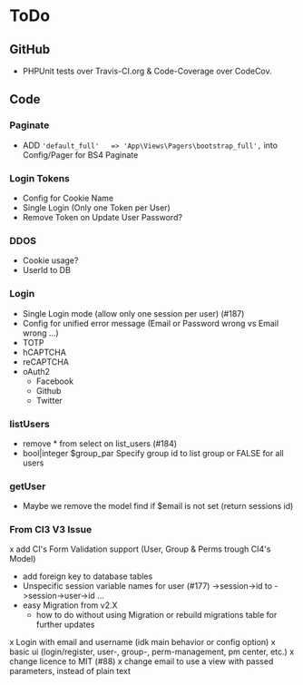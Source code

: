 # ToDo

## GitHub
  - PHPUnit tests over Travis-CI.org & Code-Coverage over CodeCov. 

## Code

### Paginate
  - ADD `'default_full'   => 'App\Views\Pagers\bootstrap_full',` into Config/Pager for BS4 Paginate

### Login Tokens
  - Config for Cookie Name
  - Single Login (Only one Token per User)
  - Remove Token on Update User Password?

### DDOS
  - Cookie usage?
  - UserId to DB

### Login
  - Single Login mode (allow only one session per user) (#187)
  - Config for unified error message (Email or Password wrong vs Email wrong ...)
  - TOTP
  - hCAPTCHA
  - reCAPTCHA
  - oAuth2
    - Facebook
    - Github
    - Twitter

### listUsers
  - remove * from select on list_users (#184)
  - bool|integer $group_par Specify group id to list group or FALSE for all users

### getUser
  - Maybe we remove the model find if $email is not set (return sessions id)

### From CI3 V3 Issue
  x add CI's Form Validation support (User, Group & Perms trough CI4's Model)

  - add foreign key to database tables
  - Unspecific session variable names for user (#177) ->session->id to ->session->user->id ...
  - easy Migration from v2.X
    - how to do without using Migration or rebuild migrations table for further updates

  x Login with email and username (idk main behavior or config option)
  x basic ui (login/register, user-, group-, perm-management, pm center, etc.)
  x change licence to MIT (#88)
  x change email to use a view with passed parameters, instead of plain text